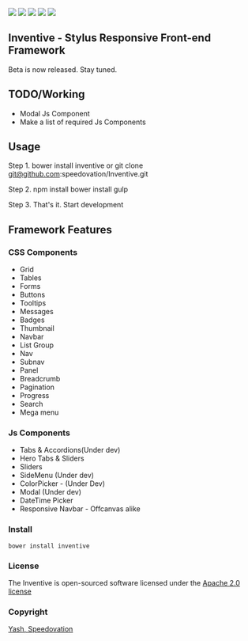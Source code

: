 [![](https://img.shields.io/badge/GitterChat-Online-brightgreen.svg?style=flat-square)](https://gitter.im/speedovation/General) [![](https://img.shields.io/badge/HipChat-Online-brightgreen.svg?style=flat-square)](https://www.hipchat.com/ggaNhaRfU) [![]( http://img.shields.io/badge/License-Apache_2.0-blue.svg?style=flat-square)]( http://opensource.org/licenses/Apache-2.0) [![](https://img.shields.io/badge/Alpha-Release-E44B23.svg?style=flat-square)](http://speedovation.com) [![](https://img.shields.io/badge/Laravel-5-brightgreen.svg?style=flat-square)](http://speedovation.org)


## Inventive - Stylus Responsive Front-end Framework 
Beta is now released. Stay tuned.

## TODO/Working
* Modal Js Component
* Make a list of required Js Components

## Usage

Step 1.
    bower install inventive
    or
    git clone git@github.com:speedovation/Inventive.git 

Step 2.
    npm install
    bower install
    gulp 

Step 3.
    That's it. Start development

## Framework Features

### CSS Components

* Grid
* Tables
* Forms
* Buttons
* Tooltips
* Messages
* Badges
* Thumbnail
* Navbar
* List Group
* Nav
* Subnav
* Panel
* Breadcrumb
* Pagination
* Progress
* Search
* Mega menu

### Js Components

* Tabs & Accordions(Under dev)
* Hero Tabs & Sliders
* Sliders
* SideMenu (Under dev)
* ColorPicker - (Under Dev)
* Modal (Under dev)
* DateTime Picker
* Responsive Navbar - Offcanvas alike



### Install
    bower install inventive


### License
The Inventive is open-sourced software licensed under the [Apache 2.0 license](http://opensource.org/licenses/Apache-2.0)

### Copyright
[Yash, Speedovation](http://speedovation.com)

